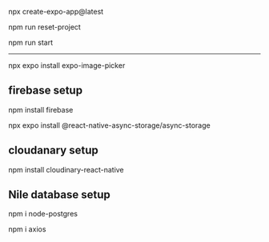 npx create-expo-app@latest

npm run reset-project

npm run start

---------------
 npx expo install expo-image-picker

 ## firebase setup

npm install firebase

npx expo install @react-native-async-storage/async-storage

## cloudanary setup

npm install cloudinary-react-native

##  Nile database setup

npm i node-postgres

npm i axios



